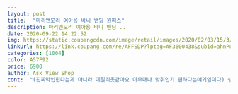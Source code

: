 ```yaml
---
layout: post 
title:  "마리앤모리 여아용 바니 밴딩 원피스" 
description: 마리앤모리 여아용 바니 밴딩 ..
date: 2020-09-22 14:22:52 
img: https://static.coupangcdn.com/image/retail/images/2020/02/03/15/3/309764e5-3cff-4e04-961f-30ed8ace4d79.jpg 
linkUrl: https://link.coupang.com/re/AFFSDP?lptag=AF3600438&subid=ahnPublicAsk&pageKey=1230137180&itemId=2223252806&vendorItemId=70220926741&traceid=V0-113-b6ffbf0c3308466c 
categories: [1004] 
color: A57F92 
price: 6900 
author: Ask View Shop 
cont:  "(진짜막입힌다는게 아니라 데일리옷같아요 아무대나 맞춰입기 편하다는얘기임미다) 생각보다는크네용<br/>108센티 20키로 배통통체형 130구매<br/>6세 108센티 20키로 배통통체형.<br/><br/>개나리처럼 화사한 노랑이에요.<br/><br/>갠적으로는 초록이 더예뻐요.<br/><br/>그냥막입히기 좋은스타일이에요ㅋㅋ<br/>두돌이랑 두돌반아이가 입을건데 뭐ㅋㅋ바닥에끌리지않음대겟죠뭐.<br/>.<br/><br/>두번 단독세탁해서 입혔는데 같이 입힌 흰색 레깅스가 초록색으로 변했어요.<br/><br/>물빠짐은 심한것같아요.<br/>ㅜㅜ<br/>배볼록 아기라 밴드가 조인다고 불편해했지만<br/>배통통 아이라 밴드분분이 조인다고 불편해했지만<br/>아이피부도 한결 희게 돋보이게해주구요.<br/><br/>얇은 원단이라 5월 초넘어도 입을수 있을것 같아요.<br/><br/>완연한 봄을 느끼게해주네요ㅎ<br/>초록색 너무 예쁘네요.<br/><br/>초록색 먼저사고 맘에 들어서 추가 구입했어요.<br/><br/>크면 두었다 입히려고 130  구매했는데 길이랑 딱 좋게 맞아요.<br/><br/>하루종일 입고 생활한 아이한테도 묻어났겠지요.<br/>ㅜㅜ<br/>힘껏 늘려서 입혔더니 괜찮아하네요.<br/><br/>" 
---
```

